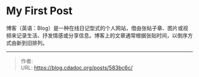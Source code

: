 # My First Post


博客（英语：Blog）是一种在线日记型式的个人网站，借由张帖子章、图片或视频来记录生活、抒发情感或分享信息。博客上的文章通常根据张贴时间，以倒序方式由新到旧排列。
<!--more-->


---

> 作者: <no value>  
> URL: https://blog.cdadoc.org/posts/583bc6c/  

